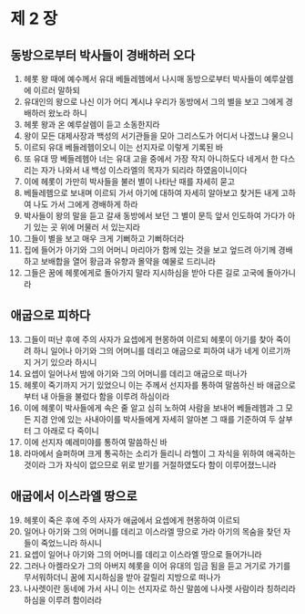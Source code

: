 # 제 2 장

## 동방으로부터 박사들이 경배하러 오다
1. 헤롯 왕 때에 예수께서 유대 베들레헴에서 나시매 동방으로부터 박사들이 예루살렘에 이르러 말하되 
2. 유대인의 왕으로 나신 이가 어디 계시냐 우리가 동방에서 그의 별을 보고 그에게 경배하러 왔노라 하니 
3. 헤롯 왕과 온 예루살렘이 듣고 소동한지라 
4. 왕이 모든 대제사장과 백성의 서기관들을 모아 그리스도가 어디서 나겠느냐 물으니 
5. 이르되 유대 베들레헴이오니 이는 선지자로 이렇게 기록된 바 
6. 또 유대 땅 베들레헴아 너는 유대 고을 중에서 가장 작지 아니하도다 네게서 한 다스리는 자가 나와서 내 백성 이스라엘의 목자가 되리라 하였음이니이다 
7. 이에 헤롯이 가만히 박사들을 불러 별이 나타난 때를 자세히 묻고 
8. 베들레헴으로 보내며 이르되 가서 아기에 대하여 자세히 알아보고 찾거든 내게 고하여 나도 가서 그에게 경배하게 하라 
9. 박사들이 왕의 말을 듣고 갈새 동방에서 보던 그 별이 문득 앞서 인도하여 가다가 아기 있는 곳 위에 머물러 서 있는지라 
10. 그들이 별을 보고 매우 크게 기뻐하고 기뻐하더라 
11. 집에 들어가 아기와 그의 어머니 마리아가 함께 있는 것을 보고 엎드려 아기께 경배하고 보배합을 열어 황금과 유향과 몰약을 예물로 드리니라 
12. 그들은 꿈에 헤롯에게로 돌아가지 말라 지시하심을 받아 다른 길로 고국에 돌아가니라 
## 애굽으로 피하다
13. 그들이 떠난 후에 주의 사자가 요셉에게 현몽하여 이르되 헤롯이 아기를 찾아 죽이려 하니 일어나 아기와 그의 어머니를 데리고 애굽으로 피하여 내가 네게 이르기까지 거기 있으라 하시니 
14. 요셉이 일어나서 밤에 아기와 그의 어머니를 데리고 애굽으로 떠나가 
15. 헤롯이 죽기까지 거기 있었으니 이는 주께서 선지자를 통하여 말씀하신 바 애굽으로부터 내 아들을 불렀다 함을 이루려 하심이라 
16. 이에 헤롯이 박사들에게 속은 줄 알고 심히 노하여 사람을 보내어 베들레헴과 그 모든 지경 안에 있는 사내아이를 박사들에게 자세히 알아본 그 때를 기준하여 두 살부터 그 아래로 다 죽이니 
17. 이에 선지자 예레미야를 통하여 말씀하신 바 
18. 라마에서 슬퍼하며 크게 통곡하는 소리가 들리니 라헬이 그 자식을 위하여 애곡하는 것이라 그가 자식이 없으므로 위로 받기를 거절하였도다 함이 이루어졌느니라 
## 애굽에서 이스라엘 땅으로
19. 헤롯이 죽은 후에 주의 사자가 애굽에서 요셉에게 현몽하여 이르되 
20. 일어나 아기와 그의 어머니를 데리고 이스라엘 땅으로 가라 아기의 목숨을 찾던 자들이 죽었느니라 하시니 
21. 요셉이 일어나 아기와 그의 어머니를 데리고 이스라엘 땅으로 들어가니라 
22. 그러나 아켈라오가 그의 아버지 헤롯을 이어 유대의 임금 됨을 듣고 거기로 가기를 무서워하더니 꿈에 지시하심을 받아 갈릴리 지방으로 떠나가 
23. 나사렛이란 동네에 가서 사니 이는 선지자로 하신 말씀에 나사렛 사람이라 칭하리라 하심을 이루려 함이러라


